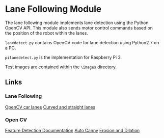 # Lane Following Module
The lane following module implements lane detection using the Python OpenCV API. This module also sends motor control commands based on the position of the robot within the lanes.

`lanedetect.py` contains OpenCV code for lane detection using Python2.7 on a PC.

`pilanedetect.py` is the implementation for Raspberry Pi 3.

Test images are contained within the `\images` directory.

## Links
### Lane Following
[OpenCV car lanes](https://medium.com/@vijay120/detecting-car-lane-lines-using-computer-vision-d23b2dafdf4c)
[Curved and straight lanes](https://drive.google.com/file/d/0B3rXba6M6OXhdlJMNVEtenhTNHc/view)

### Open CV
[Feature Detection Documentation](http://docs.opencv.org/2.4/modules/imgproc/doc/feature_detection.html?highlight=canny)
[Auto Canny](http://www.pyimagesearch.com/2015/04/06/zero-parameter-automatic-canny-edge-detection-with-python-and-opencv/)
[Erosion and Dilation](https://pythonprogramming.net/morphological-transformation-python-opencv-tutorial/)
